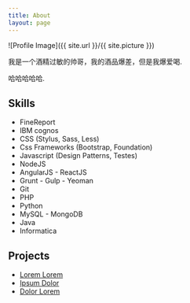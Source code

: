 ```yaml
---
title: About
layout: page
---
```

![Profile Image]({{ site.url }}/{{ site.picture }})

<p>我是一个酒精过敏的帅哥，我的酒品爆差，但是我爆爱喝.</p>

<p>哈哈哈哈哈.</p>

<h2>Skills</h2>

<ul class="skill-list">
	<li>FineReport</li>
	<li>IBM cognos</li>
	<li>CSS (Stylus, Sass, Less)</li>
	<li>Css Frameworks (Bootstrap, Foundation)</li>
	<li>Javascript (Design Patterns, Testes)</li>
	<li>NodeJS</li>
	<li>AngularJS - ReactJS</li>
	<li>Grunt - Gulp - Yeoman</li>
	<li>Git</li>
	<li>PHP</li>
	<li>Python</li>
	<li>MySQL - MongoDB</li>
	<li>Java</li>
	<li>Informatica</li>
</ul>

<h2>Projects</h2>

<ul>
	<li><a href="https://github.com/">Lorem Lorem</a></li>
	<li><a href="https://github.com/">Ipsum Dolor</a></li>
	<li><a href="https://github.com/">Dolor Lorem</a></li>
</ul>
